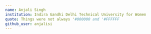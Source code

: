 ```yaml
---
name: Anjali Singh
institution: Indira Gandhi Delhi Technical University for Women
quote: Things were not always '#000000 and '#FFFFFF
github_user: anjalisi
---
```

